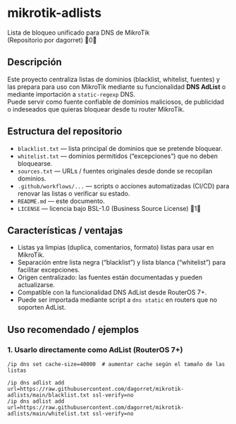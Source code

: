 # mikrotik-adlists

Lista de bloqueo unificado para DNS de MikroTik  
(Repositorio por dagorret) 0

## Descripción

Este proyecto centraliza listas de dominios (blacklist, whitelist, fuentes) y las prepara para uso con MikroTik mediante su funcionalidad **DNS AdList** o mediante importación a `static-regexp` DNS.  
Puede servir como fuente confiable de dominios maliciosos, de publicidad o indeseados que quieras bloquear desde tu router MikroTik.

## Estructura del repositorio

- `blacklist.txt` — lista principal de dominios que se pretende bloquear.  
- `whitelist.txt` — dominios permitidos (“excepciones”) que no deben bloquearse.  
- `sources.txt` — URLs / fuentes originales desde donde se recopilan dominios.  
- `.github/workflows/...` — scripts o acciones automatizadas (CI/CD) para renovar las listas o verificar su estado.  
- `README.md` — este documento.  
- `LICENSE` — licencia bajo BSL-1.0 (Business Source License) 1  

## Características / ventajas

- Listas ya limpias (duplica, comentarios, formato) listas para usar en MikroTik.  
- Separación entre lista negra (“blacklist”) y lista blanca (“whitelist”) para facilitar excepciones.  
- Origen centralizado: las fuentes están documentadas y pueden actualizarse.  
- Compatible con la funcionalidad DNS AdList desde RouterOS 7+.  
- Puede ser importada mediante script a `dns static` en routers que no soporten AdList.

## Uso recomendado / ejemplos

### 1. Usarlo directamente como AdList (RouterOS 7+)

```shell
/ip dns set cache-size=40000  # aumentar cache según el tamaño de las listas

/ip dns adlist add url=https://raw.githubusercontent.com/dagorret/mikrotik-adlists/main/blacklist.txt ssl-verify=no
/ip dns adlist add url=https://raw.githubusercontent.com/dagorret/mikrotik-adlists/main/whitelist.txt ssl-verify=no
